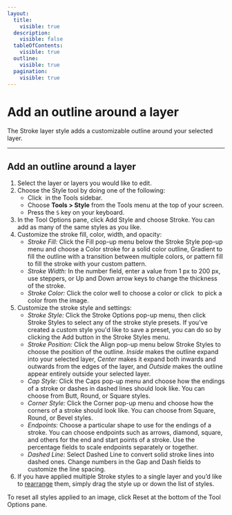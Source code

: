 ```yaml
---
layout:
  title:
    visible: true
  description:
    visible: false
  tableOfContents:
    visible: true
  outline:
    visible: true
  pagination:
    visible: true
---
```


# Add an outline around a layer

The Stroke layer style adds a customizable outline around your selected layer.

***

## Add an outline around a layer

1. Select the layer or layers you would like to edit.
2. Choose the Style tool by doing one of the following:
   * Click <img src="https://help.pixelmator.com/pixelmator-pro/3.5/assets/English/1576511015000.png" alt="" data-size="line"> in the Tools sidebar.
   * Choose **Tools > Style** from the Tools menu at the top of your screen.
   * Press the `S` key on your keyboard.
3. In the Tool Options pane, click Add Style and choose Stroke. You can add as many of the same styles as you like.
4. Customize the stroke fill, color, width, and opacity:
   * _Stroke Fill:_ Click the Fill pop-up menu below the Stroke Style pop-up menu and choose a Color stroke for a solid color outline, Gradient to fill the outline with a transition between multiple colors, or pattern fill to fill the stroke with your custom pattern.
   * _Stroke Width:_ In the number field, enter a value from 1 px to 200 px, use steppers, or Up and Down arrow keys to change the thickness of the stroke.
   * _Stroke Color:_ Click the color well to choose a color or click <img src="https://help.pixelmator.com/pixelmator-pro/3.5/assets/English/1588174408000.png" alt="" data-size="line"> to pick a color from the image.
5. Customize the stroke style and settings:
   * _Stroke Style:_ Click the Stroke Options pop-up menu, then click Stroke Styles to select any of the stroke style presets. If you've created a custom style you'd like to save a preset, you can do so by clicking the Add button in the Stroke Styles menu.
   * _Stroke Position:_ Click the Align pop-up menu below Stroke Styles to choose the position of the outline. _Inside_ makes the outline expand into your selected layer, _Center_ makes it expand both inwards and outwards from the edges of the layer, and _Outside_ makes the outline appear entirely outside your selected layer.
   * _Cap Style:_ Click the Caps pop-up menu and choose how the endings of a stroke or dashes in dashed lines should look like. You can choose from Butt, Round, or Square styles.
   * _Corner Style:_ Click the Corner pop-up menu and choose how the corners of a stroke should look like. You can choose from Square, Round, or Bevel styles.
   * _Endpoints:_ Choose a particular shape to use for the endings of a stroke. You can choose endpoints such as arrows, diamond, square, and others for the end and start points of a stroke. Use the percentage fields to scale endpoints separately or together.
   * _Dashed Line:_ Select Dashed Line to convert solid stroke lines into dashed ones. Change numbers in the Gap and Dash fields to customize the line spacing.
6. If you have applied multiple Stroke styles to a single layer and you’d like to [rearrange](working-with-layer-styles.md#rearrange-the-order-of-layer-styles) them, simply drag the style up or down the list of styles.

To reset all styles applied to an image, click Reset at the bottom of the Tool Options pane.
